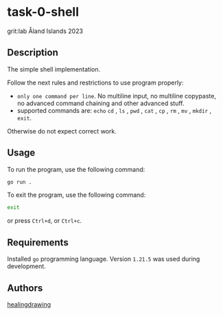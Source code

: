 # task-0-shell
grit:lab Åland Islands 2023

## Description
The simple shell implementation.  

Follow the next rules and restrictions to use program properly:  
- `only one command per line`. No multiline input, no multiline copypaste, no advanced command chaining and other advanced stuff.  
- supported commands are: `echo` `cd` , `ls` , `pwd` , `cat` , `cp` , `rm` , `mv` , `mkdir` , `exit`.  

Otherwise do not expect correct work.  

## Usage
To run the program, use the following command:  
```bash
go run .
```

To exit the program, use the following command:  
```bash
exit
```
or press `Ctrl+d`, or `Ctrl+c`.  

## Requirements
Installed `go` programming language. Version `1.21.5` was used during development.  

## Authors
[healingdrawing](https://healingdrawing.github.io)  

